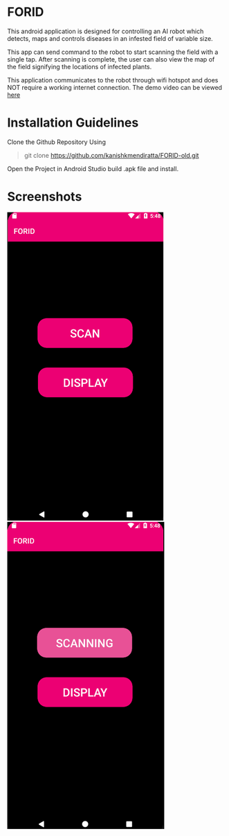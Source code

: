 # FORID
This android application is designed for controlling an AI robot which detects, maps and controls diseases in an infested field of variable size.

This app can send command to the robot to start scanning the field with a single tap. After scanning is complete, the user can also view the map of the field signifying the locations of infected plants.

This application communicates to the robot through wifi hotspot and does NOT require a working internet connection. The demo video can be viewed [here](https://www.youtube.com/watch?v=Ds5jvB_OP2c&t=2s)

# Installation Guidelines
Clone the Github Repository Using
>git clone https://github.com/kanishkmendiratta/FORID-old.git

Open the Project in Android Studio build .apk file and install.

# Screenshots
![Screenshot1](/image1.png)
![Screenshot2](/image2.png)
